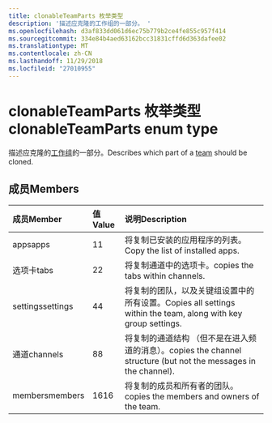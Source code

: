 ```yaml
---
title: clonableTeamParts 枚举类型
description: '描述应克隆的工作组的一部分。 '
ms.openlocfilehash: d3af833dd061d6ec75b779b2ce4fe855c957f414
ms.sourcegitcommit: 334e84b4aed63162bcc31831cffd6d363dafee02
ms.translationtype: MT
ms.contentlocale: zh-CN
ms.lasthandoff: 11/29/2018
ms.locfileid: "27010955"
---
```

# <a name="clonableteamparts-enum-type"></a><span data-ttu-id="08c61-103">clonableTeamParts 枚举类型</span><span class="sxs-lookup"><span data-stu-id="08c61-103">clonableTeamParts enum type</span></span>



<span data-ttu-id="08c61-104">描述应克隆的[工作组](../resources/team.md)的一部分。</span><span class="sxs-lookup"><span data-stu-id="08c61-104">Describes which part of a [team](../resources/team.md) should be cloned.</span></span> 

## <a name="members"></a><span data-ttu-id="08c61-105">成员</span><span class="sxs-lookup"><span data-stu-id="08c61-105">Members</span></span>

| <span data-ttu-id="08c61-106">成员</span><span class="sxs-lookup"><span data-stu-id="08c61-106">Member</span></span> | <span data-ttu-id="08c61-107">值</span><span class="sxs-lookup"><span data-stu-id="08c61-107">Value</span></span>| <span data-ttu-id="08c61-108">说明</span><span class="sxs-lookup"><span data-stu-id="08c61-108">Description</span></span> |
|:---------------|:--------|:----------|
|<span data-ttu-id="08c61-109">apps</span><span class="sxs-lookup"><span data-stu-id="08c61-109">apps</span></span>|<span data-ttu-id="08c61-110">1</span><span class="sxs-lookup"><span data-stu-id="08c61-110">1</span></span>|<span data-ttu-id="08c61-111">将复制已安装的应用程序的列表。</span><span class="sxs-lookup"><span data-stu-id="08c61-111">Copy the list of installed apps.</span></span>|
|<span data-ttu-id="08c61-112">选项卡</span><span class="sxs-lookup"><span data-stu-id="08c61-112">tabs</span></span>|<span data-ttu-id="08c61-113">2</span><span class="sxs-lookup"><span data-stu-id="08c61-113">2</span></span>|<span data-ttu-id="08c61-114">将复制通道中的选项卡。</span><span class="sxs-lookup"><span data-stu-id="08c61-114">copies the tabs within channels.</span></span>|
|<span data-ttu-id="08c61-115">settings</span><span class="sxs-lookup"><span data-stu-id="08c61-115">settings</span></span>|<span data-ttu-id="08c61-116">4</span><span class="sxs-lookup"><span data-stu-id="08c61-116">4</span></span>|<span data-ttu-id="08c61-117">将复制的团队，以及关键组设置中的所有设置。</span><span class="sxs-lookup"><span data-stu-id="08c61-117">Copies all settings within the team, along with key group settings.</span></span>|
|<span data-ttu-id="08c61-118">通道</span><span class="sxs-lookup"><span data-stu-id="08c61-118">channels</span></span>|<span data-ttu-id="08c61-119">8</span><span class="sxs-lookup"><span data-stu-id="08c61-119">8</span></span>|<span data-ttu-id="08c61-120">将复制的通道结构 （但不是在进入频道的消息）。</span><span class="sxs-lookup"><span data-stu-id="08c61-120">copies the channel structure (but not the messages in the channel).</span></span>|
|<span data-ttu-id="08c61-121">members</span><span class="sxs-lookup"><span data-stu-id="08c61-121">members</span></span>|<span data-ttu-id="08c61-122">16</span><span class="sxs-lookup"><span data-stu-id="08c61-122">16</span></span>|<span data-ttu-id="08c61-123">将复制的成员和所有者的团队。</span><span class="sxs-lookup"><span data-stu-id="08c61-123">copies the members and owners of the team.</span></span>|
